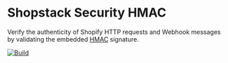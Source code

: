 # Shopstack Security HMAC

Verify the authenticity of Shopify HTTP requests and Webhook messages by validating the embedded [HMAC](https://en.wikipedia.org/wiki/HMAC) signature.

[![Build](https://github.com/alanguerin/shopstack-security-hmac/actions/workflows/build.yml/badge.svg?branch=main)](https://github.com/alanguerin/shopstack-security-hmac/actions/workflows/build.yml)

